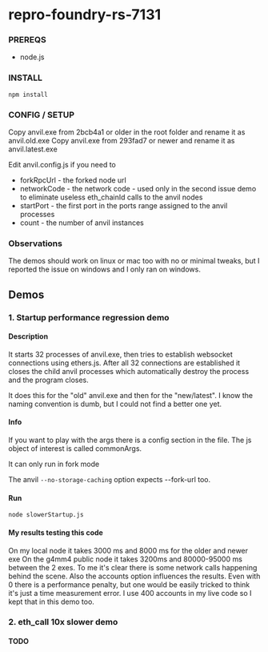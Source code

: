 # repro-foundry-rs-7131

### PREREQS

- node.js

### INSTALL

`npm install`

### CONFIG / SETUP

Copy anvil.exe from 2bcb4a1 or older in the root folder and rename it as anvil.old.exe
Copy anvil.exe from 293fad7 or newer and rename it as anvil.latest.exe

Edit anvil.config.js if you need to

- forkRpcUrl - the forked node url
- networkCode - the network code - used only in the second issue demo to eliminate useless eth_chainId calls to the anvil nodes
- startPort - the first port in the ports range assigned to the anvil processes
- count - the number of anvil instances

### Observations

The demos should work on linux or mac too with no or minimal tweaks, but I reported the issue on windows and I only ran on windows.

## Demos

### 1. Startup performance regression demo

#### Description

It starts 32 processes of anvil.exe, then tries to establish websocket connections using ethers.js. After all 32 connections are established it closes the child anvil processes which automatically destroy the process and the program closes.

It does this for the "old" anvil.exe and then for the "new/latest".
I know the naming convention is dumb, but I could not find a better one yet.

#### Info

If you want to play with the args there is a config section in the file. The js object of interest is called commonArgs.

It can only run in fork mode

The anvil `--no-storage-caching` option expects --fork-url too.

#### Run

`node slowerStartup.js`

#### My results testing this code

On my local node it takes 3000 ms and 8000 ms for the older and newer exe
On the g4mm4 public node it takes 3200ms and 80000-95000 ms between the 2 exes.
To me it's clear there is some network calls happening behind the scene.
Also the accounts option influences the results.
Even with 0 there is a performance penalty, but one would be easily tricked to think it's just a time measurement error.
I use 400 accounts in my live code so I kept that in this demo too.

### 2. eth_call 10x slower demo

#### TODO

